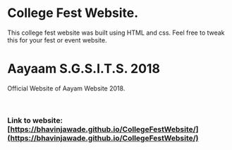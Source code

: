 # College Fest Website.

This college fest website was built using HTML and css. Feel free to tweak this for your fest or event website.

# Aayaam S.G.S.I.T.S. 2018

Official Website of Aayam Website 2018.

<br>

### Link to website: [https://bhavinjawade.github.io/CollegeFestWebsite/](https://bhavinjawade.github.io/CollegeFestWebsite/)
